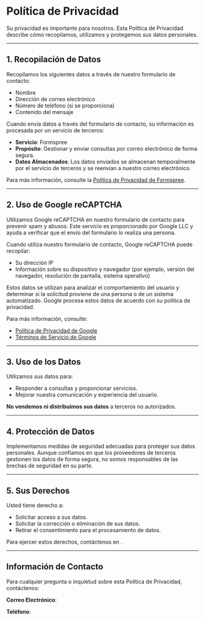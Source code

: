 # Política de Privacidad

Su privacidad es importante para nosotros. Esta Política de Privacidad describe cómo recopilamos, utilizamos y protegemos sus datos personales.

---

## **1. Recopilación de Datos**
Recopilamos los siguientes datos a través de nuestro formulario de contacto:
- Nombre
- Dirección de correo electrónico
- Número de teléfono (si se proporciona)
- Contenido del mensaje

Cuando envía datos a través del formulario de contacto, su información es procesada por un servicio de terceros:
- **Servicio**: Formspree
- **Propósito**: Gestionar y enviar consultas por correo electrónico de forma segura.
- **Datos Almacenados**: Los datos enviados se almacenan temporalmente por el servicio de terceros y se reenvían a nuestro correo electrónico.

Para más información, consulte la [Política de Privacidad de Formspree](https://formspree.io/legal/privacy-policy).

---

## **2. Uso de Google reCAPTCHA**
Utilizamos Google reCAPTCHA en nuestro formulario de contacto para prevenir spam y abusos. Este servicio es proporcionado por Google LLC y ayuda a verificar que el envío del formulario lo realiza una persona.

Cuando utiliza nuestro formulario de contacto, Google reCAPTCHA puede recopilar:
- Su dirección IP
- Información sobre su dispositivo y navegador (por ejemplo, versión del navegador, resolución de pantalla, sistema operativo)

Estos datos se utilizan para analizar el comportamiento del usuario y determinar si la solicitud proviene de una persona o de un sistema automatizado. Google procesa estos datos de acuerdo con su política de privacidad.

Para más información, consulte:
- [Política de Privacidad de Google](https://policies.google.com/privacy)
- [Términos de Servicio de Google](https://policies.google.com/terms)

---

## **3. Uso de los Datos**
Utilizamos sus datos para:
- Responder a consultas y proporcionar servicios.
- Mejorar nuestra comunicación y experiencia del usuario.

**No vendemos ni distribuimos sus datos** a terceros no autorizados.

---

## **4. Protección de Datos**
Implementamos medidas de seguridad adecuadas para proteger sus datos personales. Aunque confiamos en que los proveedores de terceros gestionen los datos de forma segura, no somos responsables de las brechas de seguridad en su parte.

---

## **5. Sus Derechos**
Usted tiene derecho a:
- Solicitar acceso a sus datos.
- Solicitar la corrección o eliminación de sus datos.
- Retirar el consentimiento para el procesamiento de datos.

Para ejercer estos derechos, contáctenos en <span id="email2"></span>.

---

## Información de Contacto
Para cualquier pregunta o inquietud sobre esta Política de Privacidad, contáctenos:

**Correo Electrónico**: <span id="email"></span>

**Teléfono**: <span id="phone"></span>

<script>
  fetch('/contact.json')
    .then(response => response.json())
    .then(data => {
      document.getElementById("email").innerHTML =
        '<a href="mailto:' + data.email + '">' + data.email + '</a>';
      document.getElementById("email2").innerHTML = document.getElementById("email").innerHTML;
      document.getElementById("phone").innerHTML = data.phone;    })
    .catch(error => console.error('Error loading contact data:', error));
</script>
